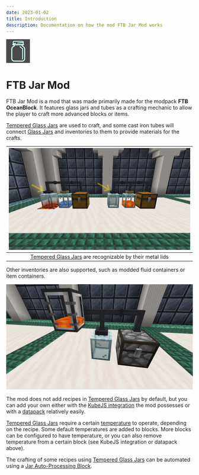```yaml
---
date: 2023-01-02
title: Introduction
description: Documentation on how the mod FTB Jar Mod works
---
```


![Logo](./images/introduction/logo.png "Logo")

# FTB Jar Mod

FTB Jar Mod is a mod that was made primarily made for the modpack **FTB OceanBlock**. It features glass jars and tubes as a crafting mechanic to allow the player to craft more advanced blocks or items.

[Tempered Glass Jars](./contents/jars.md#tempered-glass-jar) are used to craft, and some cast iron tubes will connect [Glass Jars](./contents/jars.md#glass-jar) and inventories to them to provide materials for the crafts.

| ![Example Setup](./images/introduction/example-setup.png "Example Setup") |
|:--:|
| <figcaption>[Tempered Glass Jars](./contents/jars.md#tempered-glass-jar) are recognizable by their metal lids</figcaption> |

Other inventories are also supported, such as modded fluid containers or item containers.

![Modded Setup](./images/introduction/modded-setup.png "Modded Setup")

The mod does not add recipes in [Tempered Glass Jars](./contents/jars.md#tempered-glass-jar) by default, but you can add your own either with the [KubeJS integration](./for-kubejs.md) the mod possesses or with a [datapack](./for-datapacks.md) relatively easily.

[Tempered Glass Jars](./contents/jars.md#tempered-glass-jar) require a certain [temperature](./contents/jars.md) to operate, depending on the recipe. Some default temperatures are added to blocks. More blocks can be configured to have temperature, or you can also remove temperature from a certain block (see KubeJS integration or datapack above).

The crafting of some recipes using [Tempered Glass Jars](./contents/jars.md#tempered-glass-jar) can be automated using a [Jar Auto-Processing Block](./contents/automation.md).